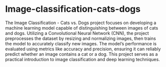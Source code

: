 # Image-classification-cats-dogs
The Image Classification - Cats vs. Dogs project focuses on developing a machine learning model capable of distinguishing between images of cats and dogs. Utilizing a Convolutional Neural Network (CNN), the project preprocesses the dataset by resizing and normalizing images, then trains the model to accurately classify new images. The model’s performance is evaluated using metrics like accuracy and precision, ensuring it can reliably predict whether an image contains a cat or a dog. This project serves as a practical introduction to image classification and deep learning techniques.

